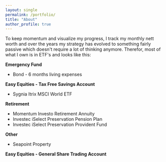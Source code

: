 ```yaml
---
layout: single
permalink: /portfolio/
title: "About"
author_profile: true
---
```


To keep momentum and visualize my progress, I track my monthly nett worth and over the years my strategy has evolved to something fairly passive which doesn't require a lot of thinking anymore. Therefor, most of what I own is in ETF's and looks like this:


**Emergency Fund** 
* ​Bond - 6 months living expenses

**Easy Equities - Tax Free Savings Account** 
* Sygnia Itrix MSCI World ETF

**Retirement** 
* Momentum Investo Retirement Annuity
* Investec iSelect Preservation Pension Plan
* Investec iSelect Preservation Provident Fund

**Other**
* Seapoint Property 

**Easy Equities - General Share Trading Account**
